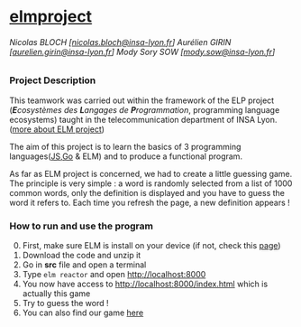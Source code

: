 # [elmproject](https://guessitbgs.000webhostapp.com/ "Guess It !")

###### _Nicolas BLOCH [nicolas.bloch@insa-lyon.fr] Aurélien GIRIN [aurelien.girin@insa-lyon.fr] Mody Sory SOW [mody.sow@insa-lyon.fr]_

### Project Description

This teamwork was carried out within the framework of the ELP project (___E___*cosystèmes des* ___L___*angages de* ___P___*rogrammation*, programming 
language ecosystems) taught in the telecommunication department of INSA Lyon. ([more about ELM project](https://github.com/troussil/elp/tree/master/elm/projet))


The aim of this project is to learn the basics of 3 programming languages([JS](https://github.com/jesuisjayus/jsproject "jsproject"),[Go](https://github.com/jesuisjayus/goproject "goproject") & ELM) and to produce a functional program.

As far as ELM project is concerned, we had to create a little guessing game. The principle is very simple : a word is randomly selected from a list of
1000 common words, only the definition is displayed and you have to guess the word it refers to. Each time you refresh the page, a new definition appears !

### How to run and use the program 

0. First, make sure ELM is install on your device (if not, check this [page](https://guide.elm-lang.org/install/elm.html))
1. Download the code and unzip it
2. Go in __src__ file and open a terminal
3. Type `elm reactor` and open [http://localhost:8000](http://localhost:8000)
4. You now have access to [http://localhost:8000/index.html](http://localhost:8000/index.html) which is actually this game
5. Try to guess the word !
6. You can also find our game [here](https://guessitbgs.000webhostapp.com/ "Guess It !")
